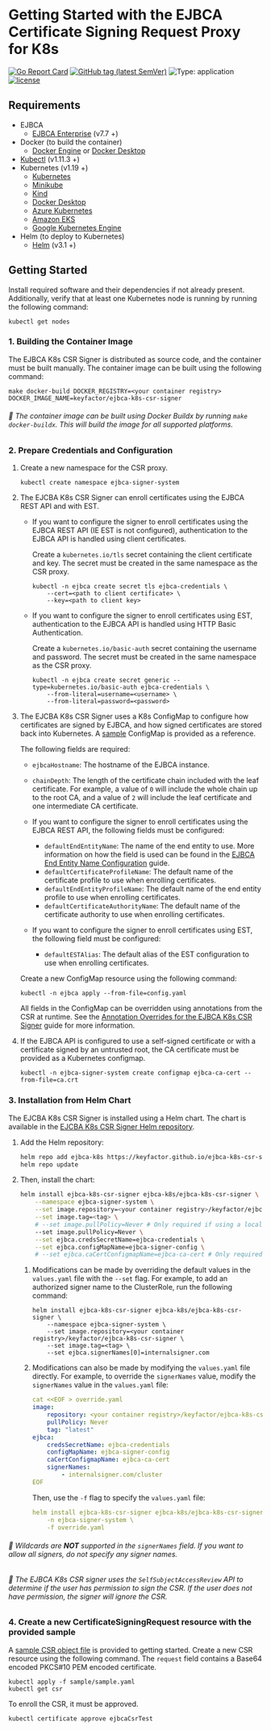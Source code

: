 # Getting Started with the EJBCA Certificate Signing Request Proxy for K8s

[![Go Report Card](https://goreportcard.com/badge/github.com/Keyfactor/ejbca-k8s-csr-signer)](https://goreportcard.com/report/github.com/Keyfactor/ejbca-k8s-csr-signer) [![GitHub tag (latest SemVer)](https://img.shields.io/github/v/tag/keyfactor/ejbca-k8s-csr-signer?label=release)](https://github.com/keyfactor/ejbca-k8s-csr-signer/releases) ![Type: application](https://img.shields.io/badge/Type-application-informational?style=flat-square) [![license](https://img.shields.io/github/license/keyfactor/ejbca-k8s-csr-signer.svg)]()

## Requirements
* EJBCA
    * [EJBCA Enterprise](https://www.primekey.com/products/ejbca-enterprise/) (v7.7 +)
* Docker (to build the container)
    * [Docker Engine](https://docs.docker.com/engine/install/) or [Docker Desktop](https://docs.docker.com/desktop/)
* [Kubectl](https://kubernetes.io/docs/tasks/tools/install-kubectl/) (v1.11.3 +)
* Kubernetes (v1.19 +)
    * [Kubernetes](https://kubernetes.io/docs/tasks/tools/)
    * [Minikube](https://minikube.sigs.k8s.io/docs/start/)
    * [Kind](https://kind.sigs.k8s.io/docs/user/quick-start/)
    * [Docker Desktop](https://docs.docker.com/desktop/kubernetes/)
    * [Azure Kubernetes](https://azure.microsoft.com/en-us/products/kubernetes-service)
    * [Amazon EKS](https://aws.amazon.com/eks/)
    * [Google Kubernetes Engine](https://cloud.google.com/kubernetes-engine)
* Helm (to deploy to Kubernetes)
    * [Helm](https://helm.sh/docs/intro/install/) (v3.1 +)

## Getting Started
Install required software and their dependencies if not already present. Additionally, verify that at least one Kubernetes node is running by running the following command:

```shell
kubectl get nodes
```

### 1. Building the Container Image

The EJBCA K8s CSR Signer is distributed as source code, and the container must be built manually. The container image can be built using the following command:
```shell
make docker-build DOCKER_REGISTRY=<your container registry> DOCKER_IMAGE_NAME=keyfactor/ejbca-k8s-csr-signer
```

###### :pushpin: The container image can be built using Docker Buildx by running `make docker-buildx`. This will build the image for all supported platforms.

### 2. Prepare Credentials and Configuration

1. Create a new namespace for the CSR proxy.
    ```shell
    kubectl create namespace ejbca-signer-system
    ```

2. The EJCBA K8s CSR Signer can enroll certificates using the EJBCA REST API and with EST.

    * If you want to configure the signer to enroll certificates using the EJBCA REST API (IE EST is not configured), authentication to the EJBCA API is handled using client certificates.

        Create a `kubernetes.io/tls` secret containing the client certificate and key. The secret must be created in the same namespace as the CSR proxy.
        
        ```shell
        kubectl -n ejbca create secret tls ejbca-credentials \
            --cert=<path to client certificate> \
            --key=<path to client key>
        ```

    * If you want to configure the signer to enroll certificates using EST, authentication to the EJBCA API is handled using HTTP Basic Authentication.

        Create a `kubernetes.io/basic-auth` secret containing the username and password. The secret must be created in the same namespace as the CSR proxy.
        
        ```shell
        kubectl -n ejbca create secret generic --type=kubernetes.io/basic-auth ejbca-credentials \
            --from-literal=username=<username> \
            --from-literal=password=<password>
        ```

3. The EJCBA K8s CSR Signer uses a K8s ConfigMap to configure how certificates are signed by EJBCA, and how signed certificates are stored back into Kubernetes. A [sample](../ejbca-signer-config.yaml) ConfigMap is provided as a reference.

    The following fields are required:
    * `ejbcaHostname`: The hostname of the EJBCA instance.
    * `chainDepth`: The length of the certificate chain included with the leaf certificate. For example, a value of `0` will include the whole chain up to the root CA, and a value of `2` will include the leaf certificate and one intermediate CA certificate.

    * If you want to configure the signer to enroll certificates using the EJBCA REST API, the following fields must be configured:
        * `defaultEndEntityName`: The name of the end entity to use. More information on how the field is used can be found in the [EJBCA End Entity Name Configuration](endentitynamecustomization.markdown) guide.
        * `defaultCertificateProfileName`: The default name of the certificate profile to use when enrolling certificates.
        * `defaultEndEntityProfileName`: The default name of the end entity profile to use when enrolling certificates.
        * `defaultCertificateAuthorityName`: The default name of the certificate authority to use when enrolling certificates.

    * If you want to configure the signer to enroll certificates using EST, the following field must be configured:
        * `defaultESTAlias`: The default alias of the EST configuration to use when enrolling certificates.

    Create a new ConfigMap resource using the following command:
    ```shell
    kubectl -n ejbca apply --from-file=config.yaml
    ```
   
    All fields in the ConfigMap can be overridden using annotations from the CSR at runtime. See the [Annotation Overrides for the EJBCA K8s CSR Signer](annotations.markdown) guide for more information.

4. If the EJBCA API is configured to use a self-signed certificate or with a certificate signed by an untrusted root, the CA certificate must be provided as a Kubernetes configmap.
   
   ```shell
   kubectl -n ejbca-signer-system create configmap ejbca-ca-cert --from-file=ca.crt
   ```

### 3. Installation from Helm Chart

The EJCBA K8s CSR Signer is installed using a Helm chart. The chart is available in the [EJCBA K8s CSR Signer Helm repository](https://keyfactor.github.io/ejbca-k8s-csr-signer/).

1. Add the Helm repository:
    
    ```bash
    helm repo add ejbca-k8s https://keyfactor.github.io/ejbca-k8s-csr-signer
    helm repo update
    ```

2. Then, install the chart:
    
    ```bash
    helm install ejbca-k8s-csr-signer ejbca-k8s/ejbca-k8s-csr-signer \
        --namespace ejbca-signer-system \
        --set image.repository=<your container registry>/keyfactor/ejbca-k8s-csr-signer \
        --set image.tag=<tag> \
        # --set image.pullPolicy=Never # Only required if using a local image \
        --set image.pullPolicy=Never \
        --set ejbca.credsSecretName=ejbca-credentials \
        --set ejbca.configMapName=ejbca-signer-config \
        # --set ejbca.caCertConfigmapName=ejbca-ca-cert # Only required if EJBCA API serves an untrusted certificate \
    ```

    1. Modifications can be made by overriding the default values in the `values.yaml` file with the `--set` flag. For example, to add an authorized signer name to the ClusterRole, run the following command:

        ```shell
        helm install ejbca-k8s-csr-signer ejbca-k8s/ejbca-k8s-csr-signer \
            --namespace ejbca-signer-system \
            --set image.repository=<your container registry>/keyfactor/ejbca-k8s-csr-signer \
            --set image.tag=<tag> \
            --set ejbca.signerNames[0]=internalsigner.com
        ```

    2. Modifications can also be made by modifying the `values.yaml` file directly. For example, to override the
    `signerNames` value, modify the `signerNames` value in the `values.yaml` file:

        ```yaml
        cat <<EOF > override.yaml
        image:
            repository: <your container registry>/keyfactor/ejbca-k8s-csr-signer
            pullPolicy: Never
            tag: "latest"
        ejbca:
            credsSecretName: ejbca-credentials
            configMapName: ejbca-signer-config
            caCertConfigmapName: ejbca-ca-cert
            signerNames:
                - internalsigner.com/cluster
        EOF
        ```

        Then, use the `-f` flag to specify the `values.yaml` file:
        
        ```yaml
        helm install ejbca-k8s-csr-signer ejbca-k8s/ejbca-k8s-csr-signer \
            -n ejbca-signer-system \
            -f override.yaml
        ```

###### :pushpin: Wildcards are **NOT** supported in the `signerNames` field. If you want to allow all signers, do not specify any signer names.

###### :pushpin: The EJBCA K8s CSR signer uses the `SelfSubjectAccessReview` API to determine if the user has permission to sign the CSR. If the user does not have permission, the signer will ignore the CSR.
 
### 4. Create a new CertificateSigningRequest resource with the provided sample
A [sample CSR object file](../sample/sample.yaml) is provided to getting started. Create a new CSR resource using the following command. The `request` field contains a Base64 encoded PKCS#10 PEM encoded certificate.
```shell
kubectl apply -f sample/sample.yaml
kubectl get csr
```
To enroll the CSR, it must be approved.
```shell
kubectl certificate approve ejbcaCsrTest
```